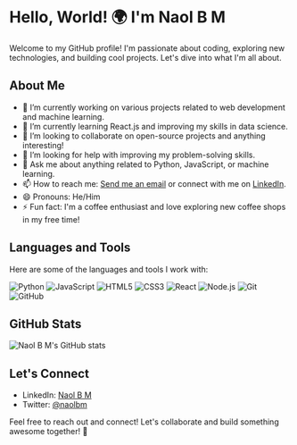
# Hello, World! 🌍 I'm Naol B M

Welcome to my GitHub profile! I'm passionate about coding, exploring new technologies, and building cool projects. Let's dive into what I'm all about.

## About Me

- 🔭 I’m currently working on various projects related to web development and machine learning.
- 🌱 I’m currently learning React.js and improving my skills in data science.
- 👯 I’m looking to collaborate on open-source projects and anything interesting!
- 🤔 I’m looking for help with improving my problem-solving skills.
- 💬 Ask me about anything related to Python, JavaScript, or machine learning.
- 📫 How to reach me: [Send me an email](mailto:naolbm@example.com) or connect with me on [LinkedIn](https://www.linkedin.com/in/naol-bm).
- 😄 Pronouns: He/Him
- ⚡ Fun fact: I'm a coffee enthusiast and love exploring new coffee shops in my free time!

## Languages and Tools

Here are some of the languages and tools I work with:

![Python](https://img.shields.io/badge/-Python-3776AB?logo=python&logoColor=white)
![JavaScript](https://img.shields.io/badge/-JavaScript-F7DF1E?logo=javascript&logoColor=black)
![HTML5](https://img.shields.io/badge/-HTML5-E34F26?logo=html5&logoColor=white)
![CSS3](https://img.shields.io/badge/-CSS3-1572B6?logo=css3&logoColor=white)
![React](https://img.shields.io/badge/-React-61DAFB?logo=react&logoColor=white)
![Node.js](https://img.shields.io/badge/-Node.js-339933?logo=node.js&logoColor=white)
![Git](https://img.shields.io/badge/-Git-F05032?logo=git&logoColor=white)
![GitHub](https://img.shields.io/badge/-GitHub-181717?logo=github&logoColor=white)

## GitHub Stats

![Naol B M's GitHub stats](https://github-readme-stats.vercel.app/api?username=Naol-bm&show_icons=true&theme=radical)

## Let's Connect

- LinkedIn: [Naol B M](https://www.linkedin.com/in/naol-bm)
- Twitter: [@naolbm](https://twitter.com/naolbm)

Feel free to reach out and connect! Let's collaborate and build something awesome together! 🚀
